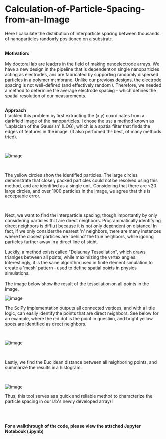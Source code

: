 # Calculation-of-Particle-Spacing-from-an-Image

Here I calculate the distribution of interparticle spacing between thousands of nanoparticles randomly positioned on a substrate.
<br>
<br>

**Motivation:**
<br>
<br>
My doctoral lab are leaders in the field of making nanoelectrode arrays. We have a new design in the pipeline that is dependent on single nanoparticles acting as electrodes, and are fabricated by supporting randomly dispersed particles in a polymer membrane. Unlike our previous designs, the electrode spacing is not well-defined (and effectively random!). Therefore, we needed a method to determine the average electrode spacing - which defines the spatial resolution of our measurements. 
<br>
<br>

**Approach**
<br>
I tackled this problem by first extracting the (x,y) coordinates from a darkfield image of the nanoparticles. I chose the use a method known as 'Laplacian of the Gaussian' (LOG), which is a spatial filter that finds the edges of features in the image. (It also perfomed the best, of many methods tried). 

<br>

![image](https://user-images.githubusercontent.com/69371709/109753902-e65c0300-7b97-11eb-8fdc-46d1d98265f4.png)


<br>

The yellow circles show the identified particles. The large circles demonstrate that closely packed particles could not be resolved using this method, and are identified as a single unit. Considering that there are <20 large circles, and over 1000 particles in the image, we agree that this is acceptable error. 

<br>

Next, we want to find the interparticle spacing, though importantly by only considering particles that are direct neighbors. Programmatically identifying direct neighbors is diffiult because it is not only dependent on distance! In fact, if we only consider the nearest 'n' neighbors, there are many instances where the closest particles are 'behind' the true neighbors, while igoring particles further away in a direct line of sight. 
<br>
<br>
Luckily, a method exists called "Delaunay Tessellation", which draws trianlges between all points, while maximizing the vertex angles. Interestingly, it is the same algorithm used in finite element simulation to create a 'mesh' pattern - used to define spatial points in physics simulations.
<br>
<br>
The image below show the result of the tessellation on all points in the image. 

![image](https://user-images.githubusercontent.com/69371709/109754018-2327fa00-7b98-11eb-8149-43ebc3d64b24.png)

  
The SciPy implementation outputs all connected vertices, and with a little logic, can easily identify the points that are direct neighbors. See below for an example, where the red dot is the point in question, and bright yellow spots are identified as direct neighbors. 

<br>

![image](https://user-images.githubusercontent.com/69371709/109754323-a3e6f600-7b98-11eb-840e-0cc096fa9043.png)

  
 <br>
 
 Lastly, we find the Euclidean distance between all neighboring points, and summarize the results in a histogram. 
 
 <br>


![image](https://user-images.githubusercontent.com/69371709/109754220-7dc15600-7b98-11eb-9cd4-4357d06a9aae.png)

  
Thus, this tool serves as a quick and reliable method to characterize the particle spacing in our lab's newly developed arrays! 





<br>
<br>

**For a walkthrough of the code, please view the attached Jupyter Notebook (.ipynb)**

